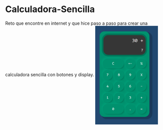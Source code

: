 # Calculadora-Sencilla
Reto que encontre en internet y que hice paso a paso para crear una calculadora sencilla con botones y display.
<img src="https://github.com/GemmaClaverodelMoral/Calculadora-Sencilla/blob/main/Imagen-Calculadora.png" width="200px" align="center"/>
<br/>
